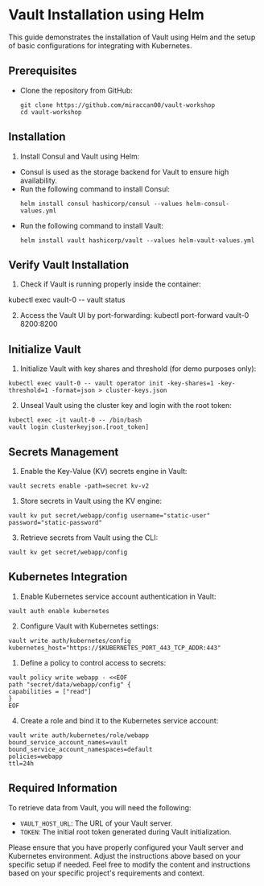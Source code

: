 # Vault Installation using Helm

This guide demonstrates the installation of Vault using Helm and the setup of basic configurations for integrating with Kubernetes.

## Prerequisites

- Clone the repository from GitHub:
    ```
    git clone https://github.com/miraccan00/vault-workshop
    cd vault-workshop
    ```

## Installation

1. Install Consul and Vault using Helm:
 - Consul is used as the storage backend for Vault to ensure high availability.
 - Run the following command to install Consul:
   ```
   helm install consul hashicorp/consul --values helm-consul-values.yml
   ```
 - Run the following command to install Vault:
   ```
   helm install vault hashicorp/vault --values helm-vault-values.yml
   ```

## Verify Vault Installation

1. Check if Vault is running properly inside the container:

kubectl exec vault-0 -- vault status



2. Access the Vault UI by port-forwarding:
kubectl port-forward vault-0 8200:8200


## Initialize Vault

1. Initialize Vault with key shares and threshold (for demo purposes only):

```
kubectl exec vault-0 -- vault operator init -key-shares=1 -key-threshold=1 -format=json > cluster-keys.json
```


2. Unseal Vault using the cluster key and login with the root token:
```
kubectl exec -it vault-0 -- /bin/bash
vault login clusterkeyjson.[root_token]
```

## Secrets Management

1. Enable the Key-Value (KV) secrets engine in Vault:
```
vault secrets enable -path=secret kv-v2
```

1. Store secrets in Vault using the KV engine:
```
vault kv put secret/webapp/config username="static-user" password="static-password"
```


3. Retrieve secrets from Vault using the CLI:
```
vault kv get secret/webapp/config
```

## Kubernetes Integration

1. Enable Kubernetes service account authentication in Vault:
```
vault auth enable kubernetes
```

2. Configure Vault with Kubernetes settings:

```
vault write auth/kubernetes/config kubernetes_host="https://$KUBERNETES_PORT_443_TCP_ADDR:443"
```

1. Define a policy to control access to secrets:
```
vault policy write webapp - <<EOF
path "secret/data/webapp/config" {
capabilities = ["read"]
}
EOF
```

4. Create a role and bind it to the Kubernetes service account:
```
vault write auth/kubernetes/role/webapp
bound_service_account_names=vault
bound_service_account_namespaces=default
policies=webapp
ttl=24h
```

## Required Information

To retrieve data from Vault, you will need the following:

- `VAULT_HOST_URL`: The URL of your Vault server.
- `TOKEN`: The initial root token generated during Vault initialization.

Please ensure that you have properly configured your Vault server and Kubernetes environment. Adjust the instructions above based on your specific setup if needed.
Feel free to modify the content and instructions based on your specific project's requirements and context.